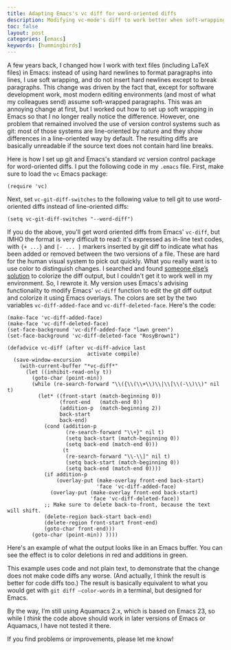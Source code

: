 ```yaml
---
title: Adapting Emacs's vc diff for word-oriented diffs
description: Modifying vc-mode's diff to work better when soft-wrapping
toc: false
layout: post
categories: [emacs]
keywords: [hummingbirds]
---
```


A few years back, I changed how I work with text files (including LaTeX files) in Emacs: instead of using hard newlines to format paragraphs into lines, I use soft wrapping, and do not insert hard newlines except to break paragraphs.  This change was driven by the fact that, except for software development work, most modern editing environments (and most of what my colleagues send) assume soft-wrapped paragraphs.  This was an annoying change at first, but I worked out how to set up soft wrapping in Emacs so that I no longer really notice the difference.  However, one problem that remained involved the use of version control systems such as git: most of those systems are line-oriented by nature and they show differences in a line-oriented way by default.  The resulting diffs are basically unreadable if the source text does not contain hard line breaks.

Here is how I set up git and Emacs's standard *vc* version control package for word-oriented diffs.  I put the following code in my `.emacs` file.  First, make sure to load the `vc` Emacs package:

```emacs-lisp
(require 'vc)
```

Next, set `vc-git-diff-switches` to the following value to tell git to use word-oriented diffs instead of line-oriented diffs:

```emacs-lisp
(setq vc-git-diff-switches "--word-diff")
```

If you do the above, you'll get word oriented diffs from Emacs' `vc-diff`, but IMHO the format is very difficult to read: it's expressed as in-line text codes, with `{+ ...}` and `[- ... ]` markers inserted by git diff to indicate what has been added or removed between the two versions of a file.  These are hard for the human visual system to pick out quickly.  What you really want is to use color to distinguish changes.  I searched and found [someone else’s solution](https://gist.github.com/syohex/1521407) to colorize the diff output, but I couldn't get it to work well in my environment.  So, I rewrote it.  My version uses Emacs's advising functionality to modify Emacs' `vc-diff` function to edit the git diff output and colorize it using Emacs overlays.  The colors are set by the two variables `vc-diff-added-face` and `vc-diff-deleted-face`.  Here's the code:

```emacs-lisp
(make-face 'vc-diff-added-face)
(make-face 'vc-diff-deleted-face)
(set-face-background 'vc-diff-added-face "lawn green")
(set-face-background 'vc-diff-deleted-face "RosyBrown1")

(defadvice vc-diff (after vc-diff-advice last
                          activate compile)
  (save-window-excursion
    (with-current-buffer "*vc-diff*"
      (let ((inhibit-read-only t))
        (goto-char (point-min))
        (while (re-search-forward "\\({\\(\\+\\)\\|\\[\\(-\\)\\)" nil t)
          (let* ((front-start (match-beginning 0))
                 (front-end   (match-end 0))
                 (addition-p  (match-beginning 2))
                 back-start
                 back-end)
            (cond (addition-p
                   (re-search-forward "\\+}" nil t)
                   (setq back-start (match-beginning 0))
                   (setq back-end (match-end 0)))
                  (t
                   (re-search-forward "\\-\\]" nil t)
                   (setq back-start (match-beginning 0))
                   (setq back-end (match-end 0))))
            (if addition-p
                (overlay-put (make-overlay front-end back-start)
                             'face 'vc-diff-added-face)
              (overlay-put (make-overlay front-end back-start)
                           'face 'vc-diff-deleted-face))
            ;; Make sure to delete back-to-front, because the text will shift.
            (delete-region back-start back-end)
            (delete-region front-start front-end)
            (goto-char front-end)))
        (goto-char (point-min)) ))))
```

Here's an example of what the output looks like in an Emacs buffer.  You can see the effect is to color deletions in red and additions in green. 

This example uses code and not plain text, to demonstrate that the change does not make code diffs any worse. (And actually, I think the result is better for code diffs too.) The result is basically equivalent to what you would get with `git diff —color-words` in a terminal, but designed for Emacs.

By the way, I’m still using Aquamacs 2.x, which is based on Emacs 23, so while I *think* the code above should work in later versions of Emacs or Aquamacs, I have not tested it there.

If you find problems or improvements, please let me know!
